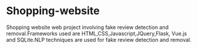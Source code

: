 # Shopping-website

Shopping website web project involving fake review detection and removal.Frameworks used are HTML,CSS,Javascript,JQuery,Flask, Vue.js and SQLite.NLP techniques are used for fake review detection and removal.

